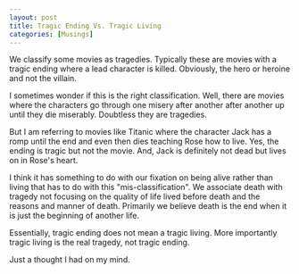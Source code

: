 ```yaml
---
layout: post  
title: Tragic Ending Vs. Tragic Living  
categories: [Musings]  
---
```


We classify some movies as tragedies. Typically these are movies with a tragic ending where a
lead character is killed. Obviously, the hero or heroine and not the villain.  

I sometimes wonder if this is the right classification. Well, there are movies where the 
characters go through one misery after another after another up until they die miserably. 
Doubtless they are tragedies.  

But I am referring to movies like Titanic where the character Jack has a romp until the end 
and even then dies teaching Rose how to live. Yes, the ending is tragic but not the movie. 
And, Jack is definitely not dead but lives on in Rose's heart.  

I think it has something to do with our fixation on being alive rather than living that has to 
do with this "mis-classification". We associate death with tragedy not focusing on the quality 
of life lived before death and the reasons and manner of death. Primarily we believe
death is the end when it is just the beginning of another life.  

Essentially, tragic ending does not mean a tragic living. More importantly tragic living is 
the real tragedy, not tragic ending.  

Just a thought I had on my mind.